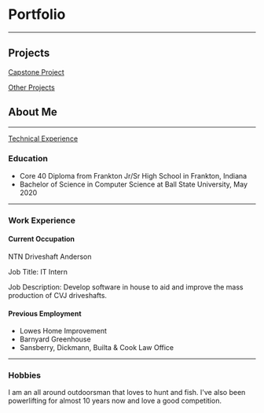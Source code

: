 # Portfolio

---

## Projects

[Capstone Project](/capstone_page)

[Other Projects](/other_projects)

## About Me

---

[Technical Experience](/technical_exp)

### Education

- Core 40 Diploma from Frankton Jr/Sr High School in Frankton, Indiana
- Bachelor of Science in Computer Science at Ball State University, May 2020

___

### Work Experience
    
#### Current Occupation 

NTN Driveshaft Anderson
        
Job Title: IT Intern
        
Job Description: Develop software in house to aid and improve the mass production 
                 of CVJ driveshafts.

#### Previous Employment

- Lowes Home Improvement
- Barnyard Greenhouse
- Sansberry, Dickmann, Builta & Cook Law Office

___

### Hobbies

I am an all around outdoorsman that loves to hunt and fish. I've also been powerlifting for almost 10 years now and love a good competition.

<br><br>

